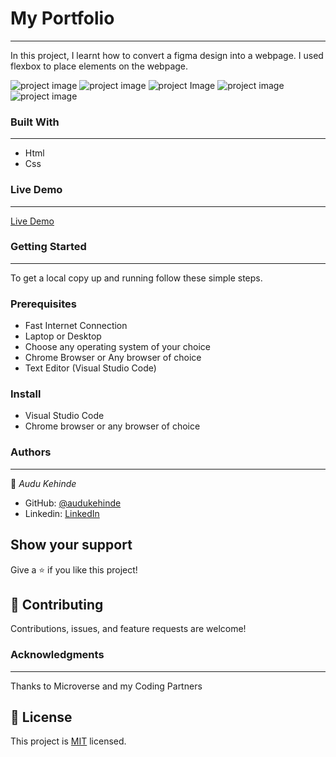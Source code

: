 # My Portfolio
---
In this project, I learnt how to convert a figma design into a webpage. I used flexbox to place elements on the webpage. 

![project image](https://github.com/audukehinde/portfolio/blob/menubranch/img/portfolio%20mobile.PNG)
![project image](https://github.com/audukehinde/portfolio/blob/menubranch/img/portfolio%20mobile2.PNG)
![project Image](https://github.com/audukehinde/portfolio/blob/footer-section/img/recent%20work.PNG)
![project image](https://github.com/audukehinde/portfolio/blob/footer-section/img/recent-work3.PNG)
![project image](https://github.com/audukehinde/portfolio/blob/footer-section/img/recent-work4.PNG)

### Built With
---
* Html
* Css

### Live Demo
---
[Live Demo](https://audukehinde.github.io/portfolio/)


### Getting Started
---
To get a local copy up and running follow these simple steps.


### Prerequisites
* Fast Internet Connection
* Laptop or Desktop
* Choose any operating system of your choice
* Chrome Browser or Any browser of choice
* Text Editor (Visual Studio Code)


### Install
* Visual Studio Code
* Chrome browser or any browser of choice


### Authors
---
👤 *Audu Kehinde*

* GitHub: [@audukehinde](https://github.com/audukehindea)
* Linkedin: [LinkedIn](https://www.linkedin.com/in/kehinde-audu-a44926175/)


## Show your support

Give a ⭐ if you like this project!

## 🤝 Contributing

Contributions, issues, and feature requests are welcome!


### Acknowledgments
---
Thanks to Microverse and my Coding Partners

## 📝 License

This project is [MIT](./MIT.md) licensed.


